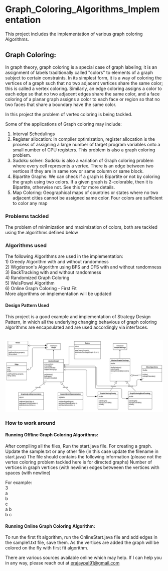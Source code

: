 # Graph_Coloring_Algorithms_Implementation
This project includes the implementation of various graph coloring Algorithms.

<h2> Graph Coloring: </h1>
In graph theory, graph coloring is a special case of graph labeling; it is an assignment of labels traditionally called "colors" to elements of a graph subject to certain constraints. 
In its simplest form, it is a way of coloring the vertices of a graph such that no two adjacent vertices share the same color; this is called a vertex coloring. 
Similarly, an edge coloring assigns a color to each edge so that no two adjacent edges share the same color, and a face coloring of a planar graph assigns a color to each face or region so that no two faces that share a boundary have the same color.

In this project the problem of vertex coloring is being tackled. 

Some of the applications of Graph coloring may include: 
1) Interval Schedulings 
2) Register allocation: In compiler optimization, register allocation is the process of assigning a large number of target program variables onto a small number of CPU registers. This problem is also a graph coloring problem.
3) Sudoku solver: Sudoku is also a variation of Graph coloring problem where every cell represents a vertex. There is an edge between two vertices if they are in same row or same column or same block.
4) Bipartite Graphs: We can check if a graph is Bipartite or not by coloring the graph using two colors. If a given graph is 2-colorable, then it is Bipartite, otherwise not. See this for more details.
5) Map Coloring: Geographical maps of countries or states where no two adjacent cities cannot be assigned same color. Four colors are sufficient to color any map 

<h3> Problems tackled </h3>
The problem of minimization and maximization of colors, both are tackled using the algorithms defined below

<h3> Algorithms used </h3>
The following Algorithms are used in the implementation: </br>
1) Greedy Algorithm with and without randomness</br>
2) Wigderson's Algorithm using BFS and DFS with and without randomness</br>
3) BackTracking with and without randomness</br>
4) Randomized Graph Coloring</br>
5) WelsPowel Algorithm </br>
6) Online Graph Coloring - First Fit </br>
More algorithms on implementation will be updated

<h4> Design Pattern Used </h4>
This project is a good example and implementation of Strategy Design Pattern, in which all the underlying changing behavious of graph coloring algorithms are encapsulated and are used accordingly via interfaces. </br></br>

![Alt text](/src/Daigram/design.png?raw=true "Design")

<h3> How to work around </h3>
<h4> Running Offline Graph Coloring Algorithms: </h4>
After compiling all the files,
Run the start.java file.
For creating a graph. Update the sample.txt or any other file (in this case update the filename in start.java)
The file should contains the following information (please not the vertex coloring problem tackled here is for directed graphs)
Number of vertices in graph
vertices (with newline)
edges betweeen the vertices with spaces (with newline)

For example: </br>
3</br>
a</br>
b</br>
c</br>
a b</br>
b c</br>
<h4> Running Online Graph Coloring Algorithm: </h4>
To run the first fit algorithm, run the OnlineStart.java file and add edges in the sample1.txt file, save them.
As the vertices are added the graph will be colored on the fly with first fit algorithm. 


There are various sources available online which may help. If I can help you in any way, please reach out at erajaypal91@gmail.com
